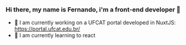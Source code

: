 ### Hi there, my name is Fernando, i'm a front-end developer 👋

- 🔭 I am currently working on a UFCAT portal developed in NuxtJS: https://portal.ufcat.edu.br/
- 🌱 I am currently learning to react

<!-- ![GitHub stats](https://github-readme-stats.vercel.app/api?username=fernandocanedo1&show_icons=true)
<!--
**fernandocanedo1/fernandocanedo1** is a ✨ _special_ ✨ repository because its `README.md` (this file) appears on your GitHub profile.

Here are some ideas to get you started:

- 🔭 I’m currently working on ...
- 🌱 I’m currently learning ...
- 👯 I’m looking to collaborate on ...
- 🤔 I’m looking for help with ...
- 💬 Ask me about ...
- 📫 How to reach me: ...
- 😄 Pronouns: ...
- ⚡ Fun fact: ...
-->
